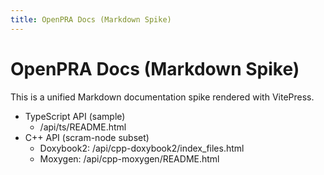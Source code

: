 ```yaml
---
title: OpenPRA Docs (Markdown Spike)
---
```


# OpenPRA Docs (Markdown Spike)

This is a unified Markdown documentation spike rendered with VitePress.

- TypeScript API (sample)
  - /api/ts/README.html
- C++ API (scram-node subset)
  - Doxybook2: /api/cpp-doxybook2/index_files.html
  - Moxygen: /api/cpp-moxygen/README.html
